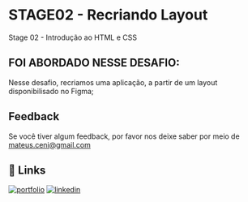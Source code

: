 # STAGE02 - Recriando Layout




Stage 02 - Introdução ao HTML e CSS

## FOI ABORDADO NESSE DESAFIO:
Nesse desafio, recriamos uma aplicação, a partir de um layout disponibilisado no Figma;




## Feedback

Se você tiver algum feedback, por favor nos deixe saber por meio de mateus.ceni@gmail.com


## 🔗 Links
[![portfolio](https://img.shields.io/badge/my_portfolio-000?style=for-the-badge&logo=ko-fi&logoColor=white)](https://mysocialtree.vercel.app/)
[![linkedin](https://img.shields.io/badge/linkedin-0A66C2?style=for-the-badge&logo=linkedin&logoColor=white)](https://www.linkedin.com/in/mateus-ceni-9a362a226/)


